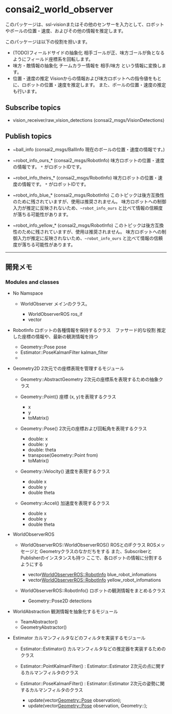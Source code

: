 # consai2_world_observer

このパッケージは、ssl-visionまたはその他のセンサーを入力として、ロボットやボールの位置・速度、およびその他の情報を推定します。

このパッケージは以下の役割を担います。

- (TODO)フィールドサイドの抽象化
    相手ゴールが正、味方ゴールが負となるようにフィールド座標系を回転します。
- 味方・敵情報の抽象化
    チームカラー情報を 相手/味方 という情報に変換します。
- 位置・速度の推定
    Visionからの情報および味方ロボットへの指令値をもとに、ロボットの位置・速度を推定します。
    また、ボールの位置・速度の推定も行います。    

## Subscribe topics

- vision_receiver/raw_vision_detections (consai2_msgs/VisionDetections)

## Publish topics 

- ~ball_info (consai2_msgs/BallInfo
    現在のボールの位置・速度の情報です。)

- ~robot_info_ours_* (consai2_msgs/RobotInfo)
    味方ロボットの位置・速度の情報です。 
    `*` がロボットIDです。

- ~robot_info_theirs_* (consai2_msgs/RobotInfo)
    味方ロボットの位置・速度の情報です。 
    `*` がロボットIDです。

- ~robot_info_blue_* (consai2_msgs/RobotInfo)
    このトピックは後方互換性のために残されていますが、使用は推奨されません。
    味方ロボットへの制御入力が推定に反映されないため、`~robot_info_ours` と比べて情報の信頼度が落ちる可能性があります。

- ~robot_info_yellow_* (consai2_msgs/RobotInfo)
    このトピックは後方互換性のために残されていますが、使用は推奨されません。
    味方ロボットへの制御入力が推定に反映されないため、`~robot_info_ours` と比べて情報の信頼度が落ちる可能性があります。



---
## 開発メモ

### Modules and classes

- No Namspace
    - WorldObserver
        メインのクラス。

        - WorldObserverROS ros_if
        - vector<Estimator> 

- RobotInfo
    ロボットの各種情報を保持するクラス　ファサード的な役割
    推定した座標の情報や、最新の観測情報を持つ

    - Geometry::Pose pose
    - Estimator::PoseKalmanFilter kalman_filter
    - 
        

- Geometry2D
    2次元での座標表現を管理するモジュール
    - Geometry::AbstractGeometry
        2次元の座標系を表現するための抽象クラス

    - Geometry::Point()
        座標 (x, y)を表現するクラス
        - x
        - y
        - toMatrix()

    - Geometry::Pose()
        2次元の座標および回転角を表現するクラス
        - double: x
        - double: y
        - double: theta 
        - transpose(Geometry::Point from)
        - toMatrix()

    - Geometry::Velocity()
        速度を表現するクラス
        - double x
        - double y
        - double theta 
    
    - Geometry::Accel()
        加速度を表現するクラス
        - double x
        - double y
        - double theta 


- WorldObserverROS
    - WorldObserverROS::WorldObserverROS()
        ROSとのIFクラス
        ROSメッセージと Geometryクラスのなかだちをする
        また、SubscriberとPublisherのインスタンスも持つ
        ここで、各ロボットの情報に分割するようにする

        - vector<WorldObserverROS::RobotInfo> blue_robot_infomations
        - vector<WorldObserverROS::RobotInfo> yellow_robot_infomations

    - WorldObserverROS::RobotInfo()
        ロボットの観測情報をまとめるクラス
        - Geometry::Pose2D detections


- WorldAbstraction
    観測情報を抽象化するモジュール

    - TeamAbstractor()
    - GeometryAbstractor()


- Estimator
    カルマンフィルタなどのフィルタを実装するモジュール

    - Estimator::Estimator()
        カルマンフィルタなどの推定器を実装するためのクラス

    - Estimator::PointKalmanFilter() : Estimator::Estimator
        2次元の点に関するカルマンフィルタのクラス

    - Estimator::PoseKalmanFilter() : Estimator::Estimator
        2次元の姿勢に関するカルマンフィルタのクラス
        - update(vector<Geometry::Pose> observation);
        - update(vector<Geometry::Pose> observation, Geometry::);
